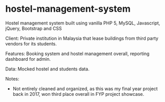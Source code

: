 # hostel-management-system
Hostel management system built using vanilla PHP 5, MySQL, Javascript, jQuery, Bootstrap and CSS

Client: Private institution in Malaysia that lease buildings from third party vendors for its students. 

Features: Booking system and hostel management overall, reporting dashboard for admin. 

Data: Mocked hostel and students data. 

Notes:
- Not entirely cleaned and organized, as this was my final year project back in 2017, won third place overall in FYP project showcase.

